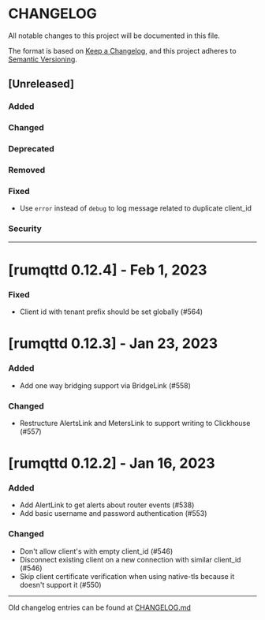 # CHANGELOG

All notable changes to this project will be documented in this file.

The format is based on [Keep a Changelog](https://keepachangelog.com/en/1.0.0/),
and this project adheres to [Semantic Versioning](https://semver.org/spec/v2.0.0.html).

## [Unreleased]

### Added

### Changed

### Deprecated

### Removed

### Fixed
- Use `error` instead of `debug` to log message related to duplicate client_id

### Security

---


# [rumqttd 0.12.4] - Feb 1, 2023

### Fixed
- Client id with tenant prefix should be set globally (#564) 

# [rumqttd 0.12.3] - Jan 23, 2023

### Added
- Add one way bridging support via BridgeLink (#558)

### Changed
- Restructure AlertsLink and MetersLink to support writing to Clickhouse (#557)

# [rumqttd 0.12.2] - Jan 16, 2023

### Added
- Add AlertLink to get alerts about router events (#538)
- Add basic username and password authentication (#553)

### Changed
- Don't allow client's with empty client_id (#546)
- Disconnect existing client on a new connection with similar client_id (#546)
- Skip client certificate verification when using native-tls because it doesn't support it (#550)


---

Old changelog entries can be found at [CHANGELOG.md](../CHANGELOG.md)
